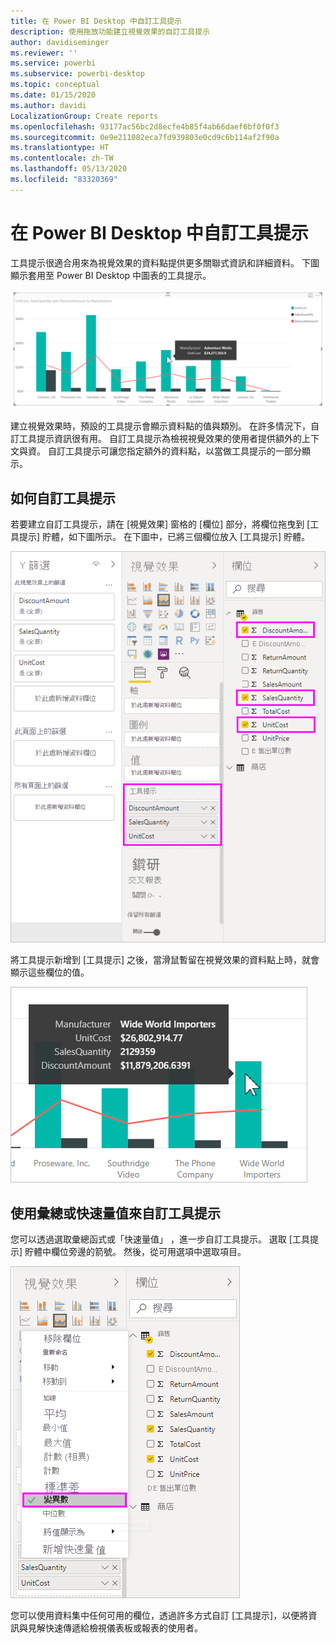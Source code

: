 ```yaml
---
title: 在 Power BI Desktop 中自訂工具提示
description: 使用拖放功能建立視覺效果的自訂工具提示
author: davidiseminger
ms.reviewer: ''
ms.service: powerbi
ms.subservice: powerbi-desktop
ms.topic: conceptual
ms.date: 01/15/2020
ms.author: davidi
LocalizationGroup: Create reports
ms.openlocfilehash: 93177ac56bc2d8ecfe4b85f4ab66daef6bf0f0f3
ms.sourcegitcommit: 0e9e211082eca7fd939803e0cd9c6b114af2f90a
ms.translationtype: HT
ms.contentlocale: zh-TW
ms.lasthandoff: 05/13/2020
ms.locfileid: "83320369"
---
```

# <a name="customize-tooltips-in-power-bi-desktop"></a>在 Power BI Desktop 中自訂工具提示

工具提示很適合用來為視覺效果的資料點提供更多關聯式資訊和詳細資料。 下圖顯示套用至 Power BI Desktop 中圖表的工具提示。

![預設工具提示](media/desktop-custom-tooltips/custom-tooltips-1.png)

建立視覺效果時，預設的工具提示會顯示資料點的值與類別。 在許多情況下，自訂工具提示資訊很有用。 自訂工具提示為檢視視覺效果的使用者提供額外的上下文與資。 自訂工具提示可讓您指定額外的資料點，以當做工具提示的一部分顯示。

## <a name="how-to-customize-tooltips"></a>如何自訂工具提示

若要建立自訂工具提示，請在 [視覺效果]  窗格的 [欄位]  部分，將欄位拖曳到 [工具提示]  貯體，如下圖所示。 在下圖中，已將三個欄位放入 [工具提示]  貯體。

![新增工具提示欄位](media/desktop-custom-tooltips/custom-tooltips-2.png)

將工具提示新增到 [工具提示]  之後，當滑鼠暫留在視覺效果的資料點上時，就會顯示這些欄位的值。

![自訂工具提示](media/desktop-custom-tooltips/custom-tooltips-3.png)

## <a name="customizing-tooltips-with-aggregation-or-quick-measures"></a>使用彙總或快速量值來自訂工具提示

您可以透過選取彙總函式或「快速量值」  ，進一步自訂工具提示。 選取 [工具提示]  貯體中欄位旁邊的箭號。 然後，從可用選項中選取項目。

![含快速量值的工具提示](media/desktop-custom-tooltips/custom-tooltips-4.png)

您可以使用資料集中任何可用的欄位，透過許多方式自訂 [工具提示]，以便將資訊與見解快速傳遞給檢視儀表板或報表的使用者。
